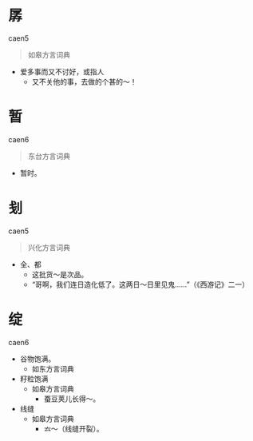 # 孱
caen5
> 如皋方言词典
- 爱多事而又不讨好，或指人
  - 又不关他的事，去做的个甚的～！

# 暂
caen6
> 东台方言词典
- 暂时。

# 刬
caen5
> 兴化方言词典
- 全、都
  - 这批货～是次品。
  - “哥啊，我们连日造化低了。这两日～日里见鬼……”（《西游记》二一）

# 绽
caen6
+ 谷物饱满。
  * 如东方言词典
+ 籽粒饱满
  * 如皋方言词典
    - 蚕豆荚儿长得～。
+ 线缝
  * 如皋方言词典
    - 𠫓～（线缝开裂）。
